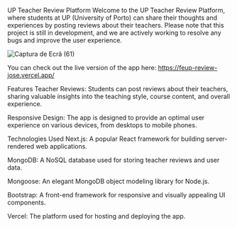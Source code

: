 UP Teacher Review Platform
Welcome to the UP Teacher Review Platform, where students at UP (University of Porto) can share their thoughts and experiences by posting reviews about their teachers. Please note that this project is still in development, and we are actively working to resolve any bugs and improve the user experience.



![Captura de Ecrã (61)](https://github.com/jose-carlos-sousa/TreviewFeup/assets/139002032/2e209a7b-1397-42e0-bd83-ab4d25865e3f)

You can check out the live version of the app here: https://feup-review-jose.vercel.app/

Features
Teacher Reviews: Students can post reviews about their teachers, sharing valuable insights into the teaching style, course content, and overall experience.

Responsive Design: The app is designed to provide an optimal user experience on various devices, from desktops to mobile phones.

Technologies Used
Next.js: A popular React framework for building server-rendered web applications.

MongoDB: A NoSQL database used for storing teacher reviews and user data.

Mongoose: An elegant MongoDB object modeling library for Node.js.

Bootstrap: A front-end framework for responsive and visually appealing UI components.

Vercel: The platform used for hosting and deploying the app.


